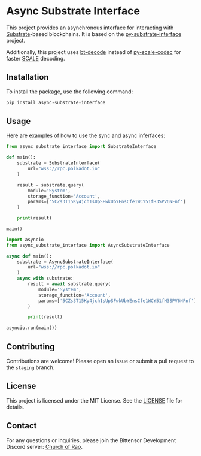 # Async Substrate Interface
This project provides an asynchronous interface for interacting with [Substrate](https://substrate.io/)-based blockchains. It is based on the [py-substrate-interface](https://github.com/polkascan/py-substrate-interface) project.

Additionally, this project uses [bt-decode](https://github.com/opentensor/bt-decode) instead of [py-scale-codec](https://github.com/polkascan/py-scale-codec) for faster [SCALE](https://docs.substrate.io/reference/scale-codec/) decoding.

## Installation

To install the package, use the following command:

```bash
pip install async-substrate-interface
```

## Usage

Here are examples of how to use the sync and async inferfaces:

```python
from async_substrate_interface import SubstrateInterface

def main():
    substrate = SubstrateInterface(
        url="wss://rpc.polkadot.io"
    )

    result = substrate.query(
        module='System',
        storage_function='Account',
        params=['5CZs3T15Ky4jch1sUpSFwkUbYEnsCfe1WCY51fH3SPV6NFnf']
    )

    print(result)

main()
```

```python
import asyncio
from async_substrate_interface import AsyncSubstrateInterface

async def main():
    substrate = AsyncSubstrateInterface(
        url="wss://rpc.polkadot.io"
    )
    async with substrate:
        result = await substrate.query(
            module='System',
            storage_function='Account',
            params=['5CZs3T15Ky4jch1sUpSFwkUbYEnsCfe1WCY51fH3SPV6NFnf']
        )

        print(result)

asyncio.run(main())
```

## Contributing

Contributions are welcome! Please open an issue or submit a pull request to the `staging` branch.

## License

This project is licensed under the MIT License. See the [LICENSE](LICENSE) file for details.

## Contact

For any questions or inquiries, please join the Bittensor Development Discord server: [Church of Rao](https://discord.gg/XC7ucQmq2Q).
